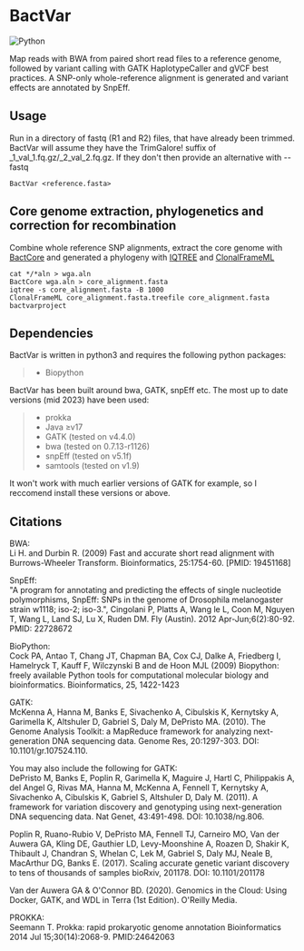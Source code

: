 # BactVar

![Python](https://badges.aleen42.com/src/python.svg) 

Map reads with BWA from paired short read files to a reference genome, followed by variant calling with GATK HaplotypeCaller and gVCF best practices. A SNP-only whole-reference alignment is generated and variant effects are annotated by SnpEff. 

## Usage
Run in a directory of fastq (R1 and R2) files, that have already been trimmed. BactVar will assume they have the TrimGalore! suffix of _1_val_1.fq.gz/_2_val_2.fq.gz. If they don't then provide an alternative with --fastq 

```shell
BactVar <reference.fasta>
```

## Core genome extraction, phylogenetics and correction for recombination

Combine whole reference SNP alignments, extract the core genome with [BactCore](https://github.com/moorembioinfo/BactCore) and generated a phylogeny with [IQTREE](https://github.com/Cibiv/IQ-TREE) and [ClonalFrameML](https://github.com/xavierdidelot/ClonalFrameML)


```shell
cat */*aln > wga.aln 
BactCore wga.aln > core_alignment.fasta
iqtree -s core_alignment.fasta -B 1000
ClonalFrameML core_alignment.fasta.treefile core_alignment.fasta bactvarproject
```

## Dependencies

BactVar is written in python3 and requires the following python packages:

> - Biopython

BactVar has been built around bwa, GATK, snpEff etc. The most up to date versions (mid 2023) have been used:

> - prokka
> - Java ≥v17 
> - GATK (tested on v4.4.0) 
> - bwa (tested on 0.7.13-r1126)
> - snpEff (tested on v5.1f)
> - samtools (tested on v1.9)

It won't work with much earlier versions of GATK for example, so I reccomend install these versions or above. 


## Citations

BWA:  
Li H. and Durbin R. (2009) Fast and accurate short read alignment with Burrows-Wheeler Transform. Bioinformatics, 25:1754-60. [PMID: 19451168]

SnpEff:  
"A program for annotating and predicting the effects of single nucleotide polymorphisms, SnpEff: SNPs in the genome of Drosophila melanogaster strain w1118; iso-2; iso-3.", Cingolani P, Platts A, Wang le L, Coon M, Nguyen T, Wang L, Land SJ, Lu X, Ruden DM. Fly (Austin). 2012 Apr-Jun;6(2):80-92. PMID: 22728672

BioPython:  
Cock PA, Antao T, Chang JT, Chapman BA, Cox CJ, Dalke A, Friedberg I, Hamelryck T, Kauff F, Wilczynski B and de Hoon MJL (2009) Biopython: freely available Python tools for computational molecular biology and bioinformatics. Bioinformatics, 25, 1422-1423

GATK:  
McKenna A, Hanna M, Banks E, Sivachenko A, Cibulskis K, Kernytsky A, Garimella K, Altshuler D, Gabriel S, Daly M, DePristo MA. (2010). The Genome Analysis Toolkit: a MapReduce framework for analyzing next-generation DNA sequencing data. Genome Res, 20:1297-303. DOI: 10.1101/gr.107524.110.

You may also include the following for GATK:  
DePristo M, Banks E, Poplin R, Garimella K, Maguire J, Hartl C, Philippakis A, del Angel G, Rivas MA, Hanna M, McKenna A, Fennell T, Kernytsky A, Sivachenko A, Cibulskis K, Gabriel S, Altshuler D, Daly M. (2011). A framework for variation discovery and genotyping using next-generation DNA sequencing data. Nat Genet, 43:491-498. DOI: 10.1038/ng.806.

Poplin R, Ruano-Rubio V, DePristo MA, Fennell TJ, Carneiro MO, Van der Auwera GA, Kling DE, Gauthier LD, Levy-Moonshine A, Roazen D, Shakir K, Thibault J, Chandran S, Whelan C, Lek M, Gabriel S, Daly MJ, Neale B, MacArthur DG, Banks E. (2017). Scaling accurate genetic variant discovery to tens of thousands of samples bioRxiv, 201178. DOI: 10.1101/201178

Van der Auwera GA & O'Connor BD. (2020). Genomics in the Cloud: Using Docker, GATK, and WDL in Terra (1st Edition). O'Reilly Media.

PROKKA:  
Seemann T.
Prokka: rapid prokaryotic genome annotation
Bioinformatics 2014 Jul 15;30(14):2068-9. PMID:24642063




